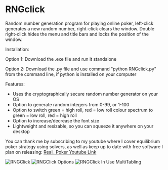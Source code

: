 # RNGclick
Random number generation program for playing online poker, left-click generates a new random number, right-click clears the window. Double right-click hides the menu and title bars and locks the position of the window.

Installation:

Option 1: Download the .exe file and run it standalone

Option 2: Download the .py file and use command "python RNGclick.py" from the command line, if python is installed on your computer

Features:
- Uses the cryptographically secure random number generator on your OS
- Option to generate random integers from 0-99, or 1-100
- Option to switch green = high roll, red = low roll colour spectrum to green = low roll, red = high roll
- Option to increase/decrease the font size
- Lightweight and resizable, so you can squeeze it anywhere on your desktop

You can thank me by subscribing to my youtube where I cover equilibrium poker strategy using solvers, as well as keep up to date with free software I plan on releasing: [Real_ Poker Youtube Link](https://www.youtube.com/channel/UCKzZTKWLPCSLoheQHWsEP6g?sub_confirmation=1)

![RNGClick](https://i.imgur.com/yYJDROw.png)
![RNGClick Options](https://i.imgur.com/baKDYAH.png)
![RNGClick In Use MultiTabling](https://i.imgur.com/loO3sO4.png)

